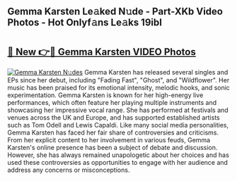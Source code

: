 ## Gemma Karsten Le𝚊ked N𝚞de - Part-XKb Video Photos - Hot Onlyf𝚊ns Le𝚊ks 19ibI

# <h2><a href="http://ab27679.deff.icu/?id=Gemma+Karsten">🔗 New 👉🔴 Gemma Karsten VIDEO Photos</a></h2>

[![Gemma Karsten N𝚞des](https://i.imgur.com/rIISA9y.gif)](http://ab27679.deff.icu/?id=Gemma+Karsten)
Gemma Karsten has released several singles and EPs since her debut, including "Fading Fast", "Ghost", and "Wildflower". Her music has been praised for its emotional intensity, melodic hooks, and sonic experimentation. Gemma Karsten is known for her high-energy live performances, which often feature her playing multiple instruments and showcasing her impressive vocal range. She has performed at festivals and venues across the UK and Europe, and has supported established artists such as Tom Odell and Lewis Capaldi. Like many social media personalities, Gemma Karsten has faced her fair share of controversies and criticisms. From her explicit content to her involvement in various feuds, Gemma Karsten's online presence has been a subject of debate and discussion. However, she has always remained unapologetic about her choices and has used these controversies as opportunities to engage with her audience and address any concerns or misconceptions.
